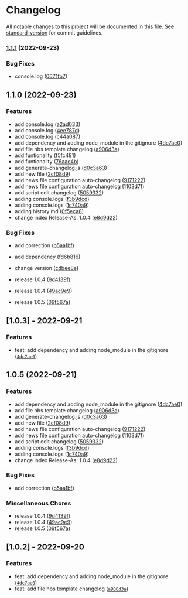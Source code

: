 # Changelog

All notable changes to this project will be documented in this file. See [standard-version](https://github.com/conventional-changelog/standard-version) for commit guidelines.

### [1.1.1](https://github.com/cesargarcia2194/changelog-test/compare/v1.1.0...v1.1.1) (2022-09-23)


### Bug Fixes

* console.log ([0671fb7](https://github.com/cesargarcia2194/changelog-test/commit/0671fb7d296496cdafb240cabe9322d978935dea))

## 1.1.0 (2022-09-23)


### Features

* add console.log ([a2ad033](https://github.com/cesargarcia2194/changelog-test/commit/a2ad03339f3799d57f003b44b0b799cfd2c66afe))
* add console.log ([4ee787d](https://github.com/cesargarcia2194/changelog-test/commit/4ee787d56c1b30efdfe6357071c986fee9027156))
* add console.log ([c44a087](https://github.com/cesargarcia2194/changelog-test/commit/c44a087885ff1edc0d7b59401c78ff6ba720d447))
* add dependency and adding node_module in the gitignore ([4dc7ae0](https://github.com/cesargarcia2194/changelog-test/commit/4dc7ae0508ccce981cb945a56cb39cf278bb46d5))
* add file hbs template changelog ([a906d3a](https://github.com/cesargarcia2194/changelog-test/commit/a906d3a6181d390763677eea9376a43c765986cc))
* add funtionality ([f5fc481](https://github.com/cesargarcia2194/changelog-test/commit/f5fc481b9eac3063af7eb5376a25208239a22a30))
* add funtionality ([76aae4b](https://github.com/cesargarcia2194/changelog-test/commit/76aae4b591499313efc40ce8a9ba97aa753d1556))
* add generate-changelog.js ([d0c3a63](https://github.com/cesargarcia2194/changelog-test/commit/d0c3a63507c2af30e1bfe665b1072076e1ed85a5))
* add new file ([2cf08d9](https://github.com/cesargarcia2194/changelog-test/commit/2cf08d958893c1f5f12c24a35148deaa28abcbd7))
* add news file configuration auto-changelog ([9171222](https://github.com/cesargarcia2194/changelog-test/commit/9171222ed6ecc3704d3db89bcf7aee72285f0765))
* add news file configuration auto-changelog ([1103d7f](https://github.com/cesargarcia2194/changelog-test/commit/1103d7f4bd937af17c8c6d6ebaf701156d032757))
* add script edit changelog ([5059332](https://github.com/cesargarcia2194/changelog-test/commit/50593320fd661b318b0991e7cfb4e8ceb8c9a4c6))
* adding console.logs ([f3b9dcd](https://github.com/cesargarcia2194/changelog-test/commit/f3b9dcd49f452ab8762a11800e9ae406df333fcc))
* adding console.logs ([1c740a9](https://github.com/cesargarcia2194/changelog-test/commit/1c740a99368d4aecd3e3ae3e23a66e1b5c08f7ac))
* adding history.md ([0f5eca8](https://github.com/cesargarcia2194/changelog-test/commit/0f5eca8bdb357fcb333a064839dbb9ec41dcc526))
* change index Release-As: 1.0.4 ([e8d9d22](https://github.com/cesargarcia2194/changelog-test/commit/e8d9d22599c7308a92f301d63af4673894169823))


### Bug Fixes

* add correction ([b5aa1bf](https://github.com/cesargarcia2194/changelog-test/commit/b5aa1bf58c480f86b908c6120573b287142c92fd))
* add dependency ([fd6b816](https://github.com/cesargarcia2194/changelog-test/commit/fd6b816720beceec7d7fe82bccf4bf43b81535d7))
* change version ([cdbee8e](https://github.com/cesargarcia2194/changelog-test/commit/cdbee8e5b0167b16a653c25cbc3bf1c2e183275b))


* release 1.0.4 ([9d4139f](https://github.com/cesargarcia2194/changelog-test/commit/9d4139ffd6109124227dc654be9c34d64ef240a3))
* release 1.0.4 ([49ac9e9](https://github.com/cesargarcia2194/changelog-test/commit/49ac9e9e35dd40943eebe84aabc4b23862e221d0))
* release 1.0.5 ([09f567a](https://github.com/cesargarcia2194/changelog-test/commit/09f567a62bc89faa4c698206a90fb5c467908e32))

## [1.0.3] - 2022-09-21

### Features

- feat: add dependency and adding node_module in the gitignore ([`4dc7ae0`](https://github.com/cesargarcia2194/changelog-test/commit/4dc7ae0508ccce981cb945a56cb39cf278bb46d5))



## 1.0.5 (2022-09-21)


### Features

* add dependency and adding node_module in the gitignore ([4dc7ae0](https://github.com/cesargarcia2194/changelog-test/commit/4dc7ae0508ccce981cb945a56cb39cf278bb46d5))
* add file hbs template changelog ([a906d3a](https://github.com/cesargarcia2194/changelog-test/commit/a906d3a6181d390763677eea9376a43c765986cc))
* add generate-changelog.js ([d0c3a63](https://github.com/cesargarcia2194/changelog-test/commit/d0c3a63507c2af30e1bfe665b1072076e1ed85a5))
* add new file ([2cf08d9](https://github.com/cesargarcia2194/changelog-test/commit/2cf08d958893c1f5f12c24a35148deaa28abcbd7))
* add news file configuration auto-changelog ([9171222](https://github.com/cesargarcia2194/changelog-test/commit/9171222ed6ecc3704d3db89bcf7aee72285f0765))
* add news file configuration auto-changelog ([1103d7f](https://github.com/cesargarcia2194/changelog-test/commit/1103d7f4bd937af17c8c6d6ebaf701156d032757))
* add script edit changelog ([5059332](https://github.com/cesargarcia2194/changelog-test/commit/50593320fd661b318b0991e7cfb4e8ceb8c9a4c6))
* adding console.logs ([f3b9dcd](https://github.com/cesargarcia2194/changelog-test/commit/f3b9dcd49f452ab8762a11800e9ae406df333fcc))
* adding console.logs ([1c740a9](https://github.com/cesargarcia2194/changelog-test/commit/1c740a99368d4aecd3e3ae3e23a66e1b5c08f7ac))
* change index Release-As: 1.0.4 ([e8d9d22](https://github.com/cesargarcia2194/changelog-test/commit/e8d9d22599c7308a92f301d63af4673894169823))


### Bug Fixes

* add correction ([b5aa1bf](https://github.com/cesargarcia2194/changelog-test/commit/b5aa1bf58c480f86b908c6120573b287142c92fd))


### Miscellaneous Chores

* release 1.0.4 ([9d4139f](https://github.com/cesargarcia2194/changelog-test/commit/9d4139ffd6109124227dc654be9c34d64ef240a3))
* release 1.0.4 ([49ac9e9](https://github.com/cesargarcia2194/changelog-test/commit/49ac9e9e35dd40943eebe84aabc4b23862e221d0))
* release 1.0.5 ([09f567a](https://github.com/cesargarcia2194/changelog-test/commit/09f567a62bc89faa4c698206a90fb5c467908e32))

## [1.0.2] - 2022-09-20

### Features

- feat: add dependency and adding node_module in the gitignore ([`4dc7ae0`](https://github.com/cesargarcia2194/changelog-test/commit/4dc7ae0508ccce981cb945a56cb39cf278bb46d5))
- feat: add file hbs template changelog ([`a906d3a`](https://github.com/cesargarcia2194/changelog-test/commit/a906d3a6181d390763677eea9376a43c765986cc))
